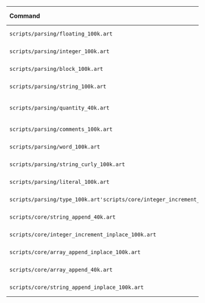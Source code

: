 | Command | Mean [ms] | Min [ms] | Max [ms] | Relative |
|:---|---:|---:|---:|---:|
| `scripts/parsing/floating_100k.art` | 2879.2 ± 40.0 | 2845.6 | 2935.7 | 126.16 ± 2.01 |
| `scripts/parsing/integer_100k.art` | 2971.9 ± 35.7 | 2941.7 | 3020.6 | 130.22 ± 1.86 |
| `scripts/parsing/block_100k.art` | 174.7 ± 0.8 | 173.8 | 175.7 | 7.65 ± 0.07 |
| `scripts/parsing/string_100k.art` | 4452.5 ± 16.6 | 4434.8 | 4468.6 | 195.09 ± 1.68 |
| `scripts/parsing/quantity_40k.art` | 5876.5 ± 108.2 | 5800.4 | 6037.0 | 257.49 ± 5.14 |
| `scripts/parsing/comments_100k.art` | 56.3 ± 0.4 | 55.9 | 56.7 | 2.47 ± 0.02 |
| `scripts/parsing/word_100k.art` | 59.5 ± 0.2 | 59.2 | 59.7 | 2.61 ± 0.02 |
| `scripts/parsing/string_curly_100k.art` | 4451.9 ± 13.5 | 4439.7 | 4470.1 | 195.07 ± 1.62 |
| `scripts/parsing/literal_100k.art` | 60.1 ± 0.8 | 59.3 | 61.0 | 2.63 ± 0.04 |
| `scripts/parsing/type_100k.art'scripts/core/integer_increment_40k.art` | 22.8 ± 0.2 | 22.7 | 23.1 | 1.00 |
| `scripts/core/string_append_40k.art` | 551.1 ± 3.1 | 548.6 | 555.7 | 24.15 ± 0.23 |
| `scripts/core/integer_increment_inplace_100k.art` | 65.2 ± 1.9 | 63.9 | 68.1 | 2.86 ± 0.09 |
| `scripts/core/array_append_inplace_100k.art` | 124.3 ± 0.7 | 123.4 | 125.0 | 5.45 ± 0.05 |
| `scripts/core/array_append_40k.art` | 9394.5 ± 27.0 | 9370.1 | 9429.6 | 411.63 ± 3.40 |
| `scripts/core/string_append_inplace_100k.art` | 127.2 ± 0.7 | 126.4 | 128.0 | 5.57 ± 0.05 |
